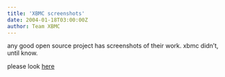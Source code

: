 ```yaml
---
title: 'XBMC screenshots'
date: 2004-01-18T03:00:00Z
author: Team XBMC
---
```

any good open source project has screenshots of their work. xbmc didn’t, until know.

 please look [here](http://www.xboxmediacenter.com/info_screens.htm)

 
